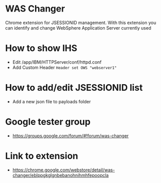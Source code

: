 # WAS Changer

Chrome extension for JSESSIONID management.
With this extension you can identify and change WebSphere Application Server currently used


# How to show IHS

* Edit /app/IBM/HTTPServer/conf/httpd.conf
* Add Custom Header ```Header set OWS "webserver1"```


# How to add/edit JSESSIONID list

* Add a new json file to payloads folder

# Google tester group

* https://groups.google.com/forum/#!forum/was-changer

# Link to extension

* https://chrome.google.com/webstore/detail/was-changer/eblppgkglgnbebanohnihmhfepoopcla
